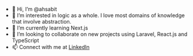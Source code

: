 - 👋 Hi, I’m @ahsabit
- 👀 I’m interested in logic as a whole. I love most domains of knowledge that involve abstraction.
- 🌱 I’m currently learning Next.js
- 💞️ I’m looking to collaborate on new projects using Laravel, React.js and TypeScript
- 📫 Connect with me at [LinkedIn](https://www.linkedin.com/in/a-h-sabit/)
  
<!-- ![Stats](https://github-stats-x9cj.vercel.app/api?username=ahsabit&show_icons=true&count_private=true&theme=tokyonight)
![Top Languages](https://github-stats-x9cj.vercel.app/api/top-langs/?username=ahsabit&show_icons=true&count_private=true&theme=tokyonight)
--->
<!---
ahsabit/ahsabit is a ✨ special ✨ repository because its `README.md` (this file) appears on your GitHub profile.
You can click the Preview link to take a look at your changes.
--->
